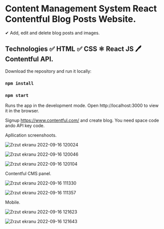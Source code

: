 # Content Management System React Contentful Blog Posts Website.

✔ Add, edit and delete blog posts and images.

## Technologies ✅ HTML ✅ CSS ⚛ React JS 🖊 Contentful API.

Download the repository and run it locally:

### `npm install`

### `npm start`

Runs the app in the development mode.
Open http://localhost:3000 to view it in the browser.

Signup https://www.contentful.com/ and create blog. You need space code ando API key code.

Apllication screenshoots.

![Zrzut ekranu 2022-09-16 120024](https://user-images.githubusercontent.com/92208474/190616845-4be530d2-8d1c-46c6-8990-79b27045879e.jpg)

![Zrzut ekranu 2022-09-16 120046](https://user-images.githubusercontent.com/92208474/190616856-577e2a5b-d37e-45a2-b267-6b28ac547212.jpg)

![Zrzut ekranu 2022-09-16 120104](https://user-images.githubusercontent.com/92208474/190616860-d6b99e69-88fb-4d79-a6f8-9b1dea831861.jpg)

Contentful CMS panel.

![Zrzut ekranu 2022-09-16 111330](https://user-images.githubusercontent.com/92208474/190616888-01c61d33-54be-4789-90c1-91cd1de0dc54.jpg)

![Zrzut ekranu 2022-09-16 111357](https://user-images.githubusercontent.com/92208474/190616899-c2942552-52b3-4a7e-9256-e3f2bf97a411.jpg)

Mobile. 

![Zrzut ekranu 2022-09-16 121623](https://user-images.githubusercontent.com/92208474/190617084-30f09b2b-95c3-478e-976f-1cff6f40fb38.jpg)

![Zrzut ekranu 2022-09-16 121643](https://user-images.githubusercontent.com/92208474/190617104-b71049e0-f62d-434e-a9ac-eb0888e0ae4a.jpg)
